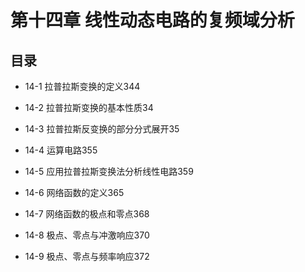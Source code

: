 # 第十四章 线性动态电路的复频域分析

## 目录

- 14-1 拉普拉斯变换的定义344

- 14-2 拉普拉斯变换的基本性质34

- 14-3 拉普拉斯反变换的部分分式展开35

- 14-4 运算电路355

- 14-5 应用拉普拉斯变换法分析线性电路359

- 14-6 网络函数的定义365

- 14-7 网络函数的极点和零点368

- 14-8 极点、零点与冲激响应370

- 14-9 极点、零点与频率响应372

